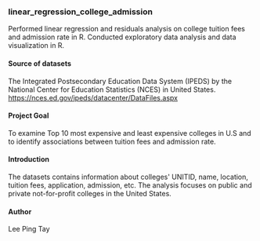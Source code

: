 ### linear_regression_college_admission
Performed linear regression and residuals analysis on college tuition fees and admission rate in R.
Conducted exploratory data analysis and data visualization in R.

#### Source of datasets
The Integrated Postsecondary Education Data System (IPEDS) by the National Center for Education Statistics (NCES) in United States.
https://nces.ed.gov/ipeds/datacenter/DataFiles.aspx

#### Project Goal
To examine Top 10 most expensive and least expensive colleges in U.S and to identify associations between tuition fees and admission rate.

#### Introduction
The datasets contains information about colleges' UNITID, name, location, tuition fees, application, admission, etc.
The analysis focuses on public and private not-for-profit colleges in the United States.

#### Author
Lee Ping Tay


